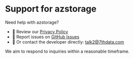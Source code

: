 # Support for azstorage

Need help with azstorage?

- 📖 Review our [Privacy Policy](privacy.md)  
- 🐛 Report issues on [GitHub Issues](https://github.com/azstorage/azstorage-site/issues)  
- 📧 Or contact the developer directly: talk2@7thdata.com  

We aim to respond to inquiries within a reasonable timeframe.
